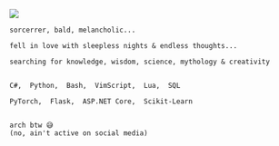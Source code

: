 ![](https://komarev.com/ghpvc/?username=ManiHNava&color=red&style=for-the-bridge&label=Visited+by)

```
sorcerrer, bald, melancholic...

fell in love with sleepless nights & endless thoughts...

searching for knowledge, wisdom, science, mythology & creativity


C#,  Python,  Bash,  VimScript,  Lua,  SQL

PyTorch,  Flask,  ASP.NET Core,  Scikit-Learn


arch btw 😅
(no, ain't active on social media)
```

<!---
# 📊 GitHub Stats:
![](https://github-readme-stats.vercel.app/api?username=ManiHNava&theme=dracula&hide_border=false&include_all_commits=true&count_private=true)<br/>
![](https://github-readme-streak-stats.herokuapp.com/?user=ManiHNava&theme=dracula&hide_border=false)<br/>
![](https://github-readme-stats.vercel.app/api/top-langs/?username=ManiHNava&theme=dracula&hide_border=false&include_all_commits=true&count_private=true&layout=compact)

## 🏆 GitHub Trophies
![](https://github-profile-trophy.vercel.app/?username=ManiHNava&theme=radical&no-frame=false&no-bg=true&margin-w=4)
-->
